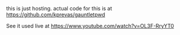 this is just hosting. actual code for this is at https://github.com/kprevas/gauntletpwd

See it used live at https://www.youtube.com/watch?v=OL3F-RryYT0
